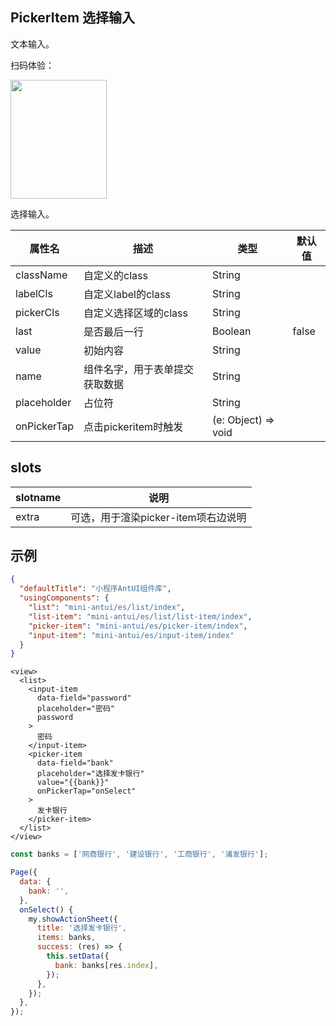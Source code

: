 ## PickerItem 选择输入

文本输入。

扫码体验：

<img src="https://gw.alipayobjects.com/zos/rmsportal/HoUOLnPEOaymuHlbeyqR.jpeg" width="154" height="190" />

选择输入。

| 属性名 | 描述 | 类型 | 默认值 |
| ---- | ---- | ---- | ---- |
| className | 自定义的class | String|  |
| labelCls | 自定义label的class | String | |
| pickerCls | 自定义选择区域的class | String | |
| last| 是否最后一行 | Boolean | false |
| value| 初始内容 | String | |
| name| 组件名字，用于表单提交获取数据 | String | |
| placeholder | 占位符 | String | |
| onPickerTap | 点击pickeritem时触发 | (e: Object) => void | |

## slots

| slotname | 说明 |
| ---- | ---- |
| extra | 可选，用于渲染picker-item项右边说明 |

## 示例

```json
{
  "defaultTitle": "小程序AntUI组件库",
  "usingComponents": {
    "list": "mini-antui/es/list/index",
    "list-item": "mini-antui/es/list/list-item/index",
    "picker-item": "mini-antui/es/picker-item/index",
    "input-item": "mini-antui/es/input-item/index"
  }
}
```

```axml
<view>
  <list>
    <input-item
      data-field="password"
      placeholder="密码"
      password
    >
      密码
    </input-item>
    <picker-item
      data-field="bank"
      placeholder="选择发卡银行"
      value="{{bank}}"
      onPickerTap="onSelect"
    >
      发卡银行
    </picker-item>
  </list>
</view>
```

```javascript
const banks = ['网商银行', '建设银行', '工商银行', '浦发银行'];

Page({
  data: {
    bank: '',
  },
  onSelect() {
    my.showActionSheet({
      title: '选择发卡银行',
      items: banks,
      success: (res) => {
        this.setData({
          bank: banks[res.index],
        });
      },
    });
  },
});
```
